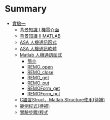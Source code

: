 # Summary

* [實驗一](exp01\intro.md)
    * [背景知識 I 機電介面](exp01\knowage.md)
    * [背景知識 II MATLAB](exp01\knowage2.md)
    * [ASA 人機通訊函式](exp01\ASA_HMI_api.md)
    * [ASA 人機通訊軟體](exp01\ASA_HMI_data_agent.md)
    * [Matlab 人機通訊函式](exp01\MATLAB_REMO.md)
        * [簡介](exp01\MATLAB_REMO.md)
        * [REMO_open](exp01\MATLAB_REMO.md#remoopen)
        * [REMO_close](exp01\MATLAB_REMO.md#remoclose)
        * [REMO_get](exp01\MATLAB_REMO.md#remoget)
        * [REMO_put](exp01\MATLAB_REMO.md#remoput)
        * [REMOForm_get](exp01\MATLAB_REMO.md#remogormget)
        * [REMOForm_put](exp01\MATLAB_REMO.md#remoformput)
    * [C語言Struct、Matlab Structure使用(待補)]()
    * [範例程式(待補)]()
    * [實驗步驟/程式](exp01\experiment.md)
